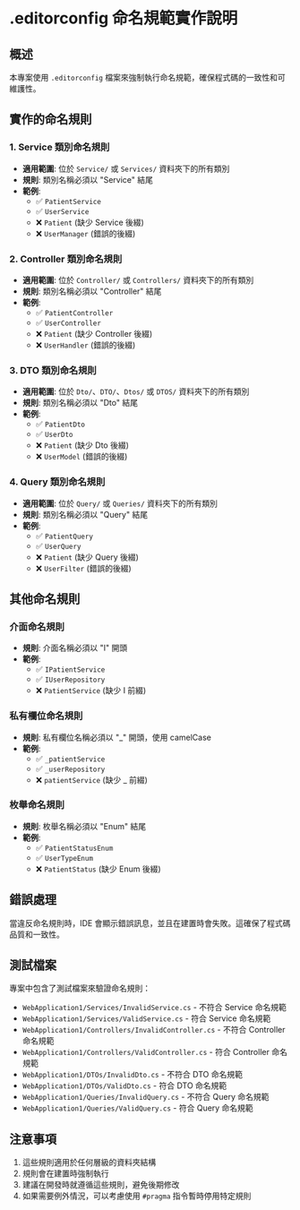 # .editorconfig 命名規範實作說明

## 概述
本專案使用 `.editorconfig` 檔案來強制執行命名規範，確保程式碼的一致性和可維護性。

## 實作的命名規則

### 1. Service 類別命名規則
- **適用範圍**: 位於 `Service/` 或 `Services/` 資料夾下的所有類別
- **規則**: 類別名稱必須以 "Service" 結尾
- **範例**: 
  - ✅ `PatientService`
  - ✅ `UserService`
  - ❌ `Patient` (缺少 Service 後綴)
  - ❌ `UserManager` (錯誤的後綴)

### 2. Controller 類別命名規則
- **適用範圍**: 位於 `Controller/` 或 `Controllers/` 資料夾下的所有類別
- **規則**: 類別名稱必須以 "Controller" 結尾
- **範例**: 
  - ✅ `PatientController`
  - ✅ `UserController`
  - ❌ `Patient` (缺少 Controller 後綴)
  - ❌ `UserHandler` (錯誤的後綴)

### 3. DTO 類別命名規則
- **適用範圍**: 位於 `Dto/`、`DTO/`、`Dtos/` 或 `DTOS/` 資料夾下的所有類別
- **規則**: 類別名稱必須以 "Dto" 結尾
- **範例**: 
  - ✅ `PatientDto`
  - ✅ `UserDto`
  - ❌ `Patient` (缺少 Dto 後綴)
  - ❌ `UserModel` (錯誤的後綴)

### 4. Query 類別命名規則
- **適用範圍**: 位於 `Query/` 或 `Queries/` 資料夾下的所有類別
- **規則**: 類別名稱必須以 "Query" 結尾
- **範例**: 
  - ✅ `PatientQuery`
  - ✅ `UserQuery`
  - ❌ `Patient` (缺少 Query 後綴)
  - ❌ `UserFilter` (錯誤的後綴)

## 其他命名規則

### 介面命名規則
- **規則**: 介面名稱必須以 "I" 開頭
- **範例**: 
  - ✅ `IPatientService`
  - ✅ `IUserRepository`
  - ❌ `PatientService` (缺少 I 前綴)

### 私有欄位命名規則
- **規則**: 私有欄位名稱必須以 "_" 開頭，使用 camelCase
- **範例**: 
  - ✅ `_patientService`
  - ✅ `_userRepository`
  - ❌ `patientService` (缺少 _ 前綴)

### 枚舉命名規則
- **規則**: 枚舉名稱必須以 "Enum" 結尾
- **範例**: 
  - ✅ `PatientStatusEnum`
  - ✅ `UserTypeEnum`
  - ❌ `PatientStatus` (缺少 Enum 後綴)

## 錯誤處理
當違反命名規則時，IDE 會顯示錯誤訊息，並且在建置時會失敗。這確保了程式碼品質和一致性。

## 測試檔案
專案中包含了測試檔案來驗證命名規則：
- `WebApplication1/Services/InvalidService.cs` - 不符合 Service 命名規範
- `WebApplication1/Services/ValidService.cs` - 符合 Service 命名規範
- `WebApplication1/Controllers/InvalidController.cs` - 不符合 Controller 命名規範
- `WebApplication1/Controllers/ValidController.cs` - 符合 Controller 命名規範
- `WebApplication1/DTOs/InvalidDto.cs` - 不符合 DTO 命名規範
- `WebApplication1/DTOs/ValidDto.cs` - 符合 DTO 命名規範
- `WebApplication1/Queries/InvalidQuery.cs` - 不符合 Query 命名規範
- `WebApplication1/Queries/ValidQuery.cs` - 符合 Query 命名規範

## 注意事項
1. 這些規則適用於任何層級的資料夾結構
2. 規則會在建置時強制執行
3. 建議在開發時就遵循這些規則，避免後期修改
4. 如果需要例外情況，可以考慮使用 `#pragma` 指令暫時停用特定規則
